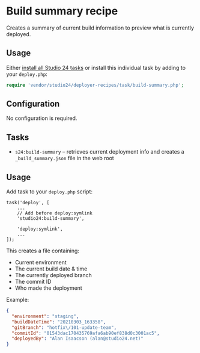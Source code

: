 # Build summary recipe

Creates a summary of current build information to preview what is currently deployed.

## Usage

Either [install all Studio 24 tasks](../README.md#installation) or install this individual task by adding to your `deploy.php`:

```php
require 'vendor/studio24/deployer-recipes/task/build-summary.php';
```

## Configuration
No configuration is required.

## Tasks

- `s24:build-summary` – retrieves current deployment info and creates a `_build_summary.json` file in the web root

## Usage

Add task to your `deploy.php` script:

```
task('deploy', [
    ...
    // Add before deploy:symlink
    'studio24:build-summary',
    
    'deploy:symlink',
    ...
]);
```

This creates a file containing:
* Current environment
* The current build date & time
* The currently deployed branch
* The commit ID
* Who made the deployment

Example:

```json
{
  "environment": "staging",
  "buildDateTime": "20210303_163358",
  "gitBranch": "hotfix\/101-update-team",
  "commitId": "01543dac170435769afa6ab90ef838d0c3001ac5",
  "deployedBy": "Alan Isaacson (alan@studio24.net)"
}
```
